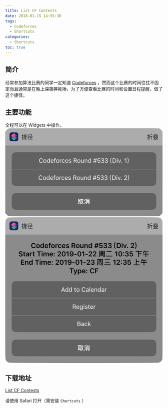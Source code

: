 ```yaml
---
title: List CF Contests
date: 2018-01-15 14:55:30
tags: 
  - Codeforces
  - Shortcuts
categories:
  - Shortcuts
toc: true
---
```


## 简介
经常参加算法比赛的同学一定知道 [Codeforces](http://codeforces.com/) ，然而这个比赛的时间往往不固定而且通常是在晚上~~深夜猝死场~~，为了方便查看比赛的时间和设置日程提醒，做了这个捷径。
<!-- more -->

## 主要功能
全程可以在 Widgets 中操作。
![列表](List-CF-Contests/list.PNG)
![详细界面](List-CF-Contests/detail.PNG)

## 下载地址

[List CF Contests](https://www.icloud.com/shortcuts/8733c44e99ec49fc98f33f5dc57dcaf5)

请使用 Safari 打开（需安装 `Shortcuts` ）